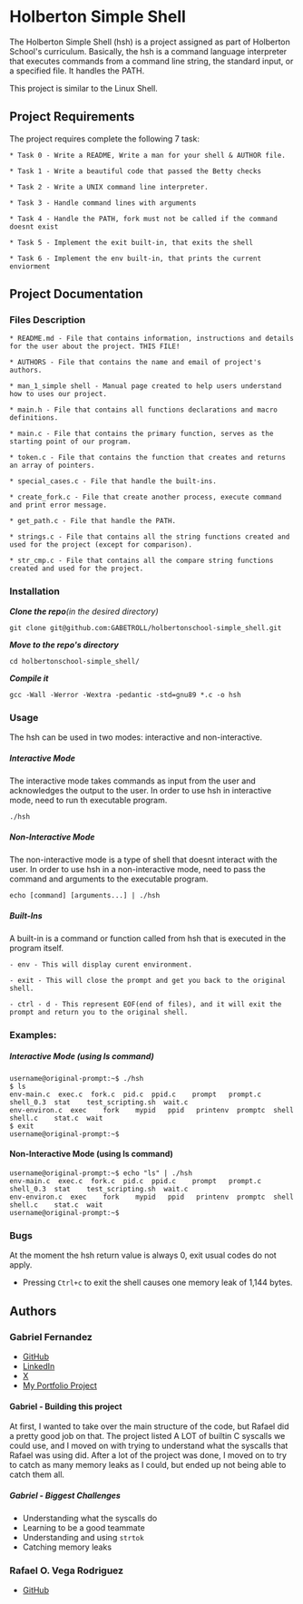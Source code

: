 # Holberton Simple Shell

The Holberton Simple Shell (hsh) is a project assigned as part of Holberton School's curriculum. Basically, the hsh is a command language interpreter that executes commands from a command line string, the standard input, or a specified file. It handles the PATH.

This project is similar to the Linux Shell.

## Project Requirements

The project requires complete the following 7 task:

	* Task 0 - Write a README, Write a man for your shell & AUTHOR file.

	* Task 1 - Write a beautiful code that passed the Betty checks

	* Task 2 - Write a UNIX command line interpreter.

	* Task 3 - Handle command lines with arguments

	* Task 4 - Handle the PATH, fork must not be called if the command doesnt exist

	* Task 5 - Implement the exit built-in, that exits the shell

	* Task 6 - Implement the env built-in, that prints the current enviorment

## Project Documentation

### Files Description

	* README.md - File that contains information, instructions and details for the user about the project. THIS FILE!

	* AUTHORS - File that contains the name and email of project's authors.

	* man_1_simple shell - Manual page created to help users understand how to uses our project.

	* main.h - File that contains all functions declarations and macro definitions.

	* main.c - File that contains the primary function, serves as the starting point of our program.

	* token.c - File that contains the function that creates and returns an array of pointers.

	* special_cases.c - File that handle the built-ins.

	* create_fork.c - File that create another process, execute command and print error message.

	* get_path.c - File that handle the PATH.

	* strings.c - File that contains all the string functions created and used for the project (except for comparison).

	* str_cmp.c - File that contains all the compare string functions created and used for the project.

### Installation

***Clone the repo**(in the desired directory)*
```
git clone git@github.com:GABETROLL/holbertonschool-simple_shell.git
```
***Move to the repo's directory***
```
cd holbertonschool-simple_shell/
```
***Compile it***
```
gcc -Wall -Werror -Wextra -pedantic -std=gnu89 *.c -o hsh
```

### Usage

The hsh can be used in two modes: interactive and non-interactive.

##### Interactive Mode
  
  The interactive mode takes commands as input from the user and acknowledges the output to the user. In order to use hsh in interactive mode, need to run th executable program.

```
./hsh
```

##### Non-Interactive Mode
  
  The non-interactive mode is a type of shell that doesnt interact with the user. In order to use hsh in a non-interactive mode, need to pass the command and arguments to the executable program.

```
echo [command] [arguments...] | ./hsh
```

##### Built-Ins
  
  A built-in is a command or function called from hsh that is executed in the program itself.

```
- env - This will display curent environment.

- exit - This will close the prompt and get you back to the original shell.

- ctrl - d - This represent EOF(end of files), and it will exit the prompt and return you to the original shell.
```
### Examples:

##### Interactive Mode (using ls command)
```
username@original-prompt:~$ ./hsh
$ ls
env-main.c  exec.c  fork.c  pid.c  ppid.c    prompt   prompt.c  shell_0.3  stat    test_scripting.sh  wait.c
env-environ.c  exec    fork    mypid   ppid   printenv  promptc  shell     shell.c    stat.c  wait
$ exit
username@original-prompt:~$
```
#### Non-Interactive Mode (using ls command)
```
username@original-prompt:~$ echo "ls" | ./hsh
env-main.c  exec.c  fork.c  pid.c  ppid.c    prompt   prompt.c  shell_0.3  stat    test_scripting.sh  wait.c
env-environ.c  exec    fork    mypid   ppid   printenv  promptc  shell     shell.c    stat.c  wait
username@original-prompt:~$
```
### Bugs
At the moment the hsh return value is always 0, exit usual codes do not apply.

- Pressing ``Ctrl+c`` to exit the shell causes one memory leak of 1,144 bytes.
## Authors
### Gabriel Fernandez
- [GitHub](https://github.com/GABETROLL/)
- [LinkedIn](https://www.linkedin.com/in/gabriel-fernandez-415609278/)
- [X](https://twitter.com/gabe_programs)
- [My Portfolio Project](https://github.com/GABETROLL/Tetris3D/)

#### Gabriel - Building this project
At first, I wanted to take over the main structure of the code, but Rafael did a pretty good job on that. The project listed A LOT of builtin C syscalls we could use, and I moved on with trying to understand what the syscalls that Rafael was using did. After a lot of the project was done, I moved on to try to catch as many memory leaks as I could, but ended up not being able to catch them all.
##### Gabriel - Biggest Challenges
- Understanding what the syscalls do
- Learning to be a good teammate
- Understanding and using ``strtok``
- Catching memory leaks

### Rafael O. Vega Rodriguez
- [GitHub](https://github.com/rvegarodz/)
